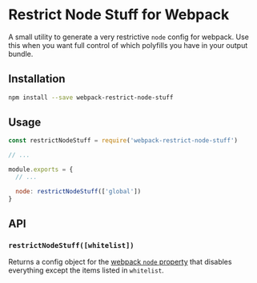 # Restrict Node Stuff for Webpack

A small utility to generate a very restrictive `node` config for webpack. Use this when you want full control of which polyfills you have in your output bundle.

## Installation

```sh
npm install --save webpack-restrict-node-stuff
```

## Usage

```js
const restrictNodeStuff = require('webpack-restrict-node-stuff')

// ...

module.exports = {
  // ...

  node: restrictNodeStuff(['global'])
}
```

## API

### `restrictNodeStuff([whitelist])`

Returns a config object for the [webpack `node` property](https://webpack.js.org/configuration/node/) that disables everything except the items listed in `whitelist`.
